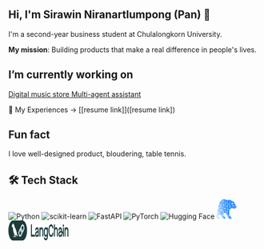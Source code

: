 ## Hi, I'm Sirawin Niranartlumpong (Pan) 👋
I'm a second-year business student at Chulalongkorn University.

**My mission**: Building products that make a real difference in people's lives.

## I’m currently working on

[Digital music store Multi-agent assistant]([link])

📄 My Experiences -> [[resume link]]([resume link])


## Fun fact 
I love well-designed product, bloudering, table tennis.


## 🛠 Tech Stack
<div align="left">
  <img src="https://cdn.jsdelivr.net/gh/devicons/devicon@latest/icons/python/python-original.svg" alt="Python" width="35" height="35"/>
  <img src="https://cdn.jsdelivr.net/gh/devicons/devicon@latest/icons/scikitlearn/scikitlearn-original.svg" alt="scikit-learn" width="40" height="40"/>
  <img src="https://cdn.jsdelivr.net/gh/devicons/devicon@latest/icons/fastapi/fastapi-original.svg" alt="FastAPI" width="35" height="35"/>
  <img src="https://cdn.jsdelivr.net/gh/devicons/devicon@latest/icons/pytorch/pytorch-original.svg" alt="PyTorch" width="35" height="35"/> 
  <img src="https://huggingface.co/datasets/huggingface/brand-assets/resolve/main/hf-logo.svg" alt="Hugging Face" width="40" height="40"/>
  <img src="https://github.com/pola-rs/polars-static/blob/master/logos/polars_logo_blue.svg" alt="Polars" width="40" height="40"/>
  <img src="https://github.com/langchain-ai/langchain/blob/master/docs/static/img/logo-dark.svg" alt="langchain" width="120" height="40">
</div>
